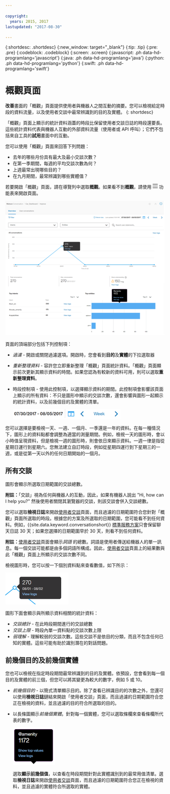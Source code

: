 ```yaml
---

copyright:
  years: 2015, 2017
lastupdated: "2017-08-30"

---
```


{:shortdesc: .shortdesc}
{:new_window: target="_blank"}
{:tip: .tip}
{:pre: .pre}
{:codeblock: .codeblock}
{:screen: .screen}
{:javascript: .ph data-hd-programlang='javascript'}
{:java: .ph data-hd-programlang='java'}
{:python: .ph data-hd-programlang='python'}
{:swift: .ph data-hd-programlang='swift'}

# 概觀頁面

**改善**畫面的「概觀」頁面提供使用者與機器人之間互動的摘要。您可以檢視給定時段的資料流量，以及使用者交談中最常辨識到的目的及實體。
{: shortdesc}

「概觀」頁面上顯示的統計資料涵蓋的時段比保留使用者交談日誌的時段還要長。這些統計資料代表與機器人互動的外部資料流量（使用者或 API 呼叫）；它們不包括來自工具的**試用**畫面中的互動。

您可以使用「概觀」頁面來回答下列問題：

* 去年的哪些月份具有最大及最小交談次數？
* 在第一季期間，每週的平均交談次數為何？
* 上週最常出現哪些目的？
* 在九月期間，最常辨識到哪些實體值？

若要開啟「概觀」頁面，請在導覽列中選取**概觀**。如果看不到**概觀**，請使用 ![功能表](images/Menu_16.png) 功能表來開啟頁面。

![「概觀」頁面](images/oview.png)

頁面的頂端部分包括下列控制項：

* *過濾* - 開啟或關閉過濾選項。開啟時，您會看到**目的**及**實體**的下拉選取器
* *重新整理資料* - 容許您立即重新整理「概觀」頁面統計資料。「概觀」頁面顯示前次更新其顯示資料的時間。如果您認為有較新的資料可用，則可以選取**重新整理資料**。
* 時段控制項 - 使用此控制項，以選擇顯示資料的期間。此控制項會影響該頁面上顯示的所有資料：不只是圖形中顯示的交談次數，還會影響與圖形一起顯示的統計資料，以及前幾個目的及實體的清單。

  ![時段控制項](images/oview-time.png)

您可以選擇是要檢視一天、一週、一個月、一季還是一年的資料。在每一種情況下，圖形上的資料點都會調整為適當的測量期間。例如，檢視一天的圖形時，會以小時值呈現資料，但是檢視一週的圖形時，則會依日來顯示資料。一週一律是指從星期日運行到星期六。您無法建立自訂時段，例如從星期四運行到下星期三的一週，或是從第一天以外的任何日期開始的一個月。

## 所有交談

圖形會顯示所選取日期範圍的交談總數。

**附註：**「交談」視為任何與機器人的互動，因此，如果有機器人說出 "Hi, how can I help you?" 然後使用者關閉其瀏覽器的交談，則該交談會併入交談總數。

您可以選取**檢視日誌**來開啟[使用者交談](logs_convo.html)頁面，而且過濾的日期範圍符合您針對「概觀」頁面所選取的時段。根據您的方案及所選取的日期範圍，您可能看不到任何資料。例如，{{site.data.keyword.conversationshort}} [標準服務方案](logs_convo.html#log-limits)只會保留聊天日誌 30 天；如果您選擇的日期範圍早於 30 天，則看不到任何資料。

**附註：**[使用者交談](logs_convo.html)頁面會顯示*詞語* 的總數。詞語是使用者傳送給機器人的單一訊息。每一個交談可能都是由多個詞語所構成。因此，[使用者交談](logs_convo.html)頁面上的結果數與此「概觀」頁面上所顯示的交談次數不同。

檢視圖形時，您可以按一下個別資料點來查看數值，如下所示：

![單一資料點](images/oview-point.png)

圖形下面會顯示與所顯示資料相關的統計資料：

* *交談總計* - 在此時段期間進行的交談總數
* *交談上限* - 時段內單一資料點的交談次數上限
* *弱理解* - 理解較弱的交談次數。這些交談不是依目的分類，而且不包含任何已知的實體。這些可能有助於識別潛在的對話問題。

## 前幾個目的及前幾個實體

您也可以檢視在指定時段期間最常辨識到的目的及實體。依預設，您會看到每一個目的及實體的前三個，但您可以將其變更為較大的數字，例如 5 或 10。

* *前幾個目的* - 以簡式清單顯示目的。除了查看已辨識目的的次數之外，您還可以使用**檢視日誌**鏈結來開啟「使用者交談」頁面，而且過濾的日期範圍符合您正在檢視的資料，並且過濾的目的符合所選取的目的。

* 以長條圖顯示*前幾個實體*。針對每一個實體，您可以選取條欄來查看條欄所代表的數字。

  ![實體資料氣球](images/oview-entity.png)

  選取**顯示前幾個值**，以查看在時段期間針對此實體識別到的最常用值清單。選取**檢視日誌**來開啟[使用者交談](logs_convo.html)頁面，而且過濾的日期範圍符合您正在檢視的資料，並且過濾的實體符合所選取的實體。
